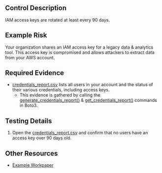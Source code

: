 ## Control Description
IAM access keys are rotated at least every 90 days.

## Example Risk
Your organization shares an IAM access key for a legacy data & analytics tool. This access key is compromised and allows attackers to extract data from your AWS account.

## Required Evidence
* [credentials_report.csv](/evidence_library/IAM/credentials_report.csv) lists all users in your account and the status of their various credentials, including access keys.
  * This evidence is gathered by calling the [generate_credentials_report()](https://boto3.amazonaws.com/v1/documentation/api/1.26.89/reference/services/iam/client/generate_credential_report.html) & [get_credentials_report()](https://boto3.amazonaws.com/v1/documentation/api/1.26.89/reference/services/iam/client/get_credential_report.html) commands in Boto3.

## Testing Details
1. Open the [credentials_report.csv](/evidence_library/IAM/credentials_report.csv) and confirm that no users have an access key over 90 days old.

## Other Resources
- [Example Workpaper](https://docs.google.com/spreadsheets/d/1bGfbXUTSzVCSGCWn7UtG6QN4wWeEKdrubygcCuDDjbI/edit?gid=1228234859)
